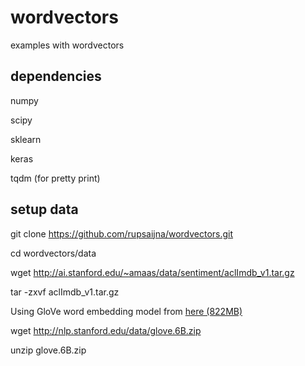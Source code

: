 # wordvectors
examples with wordvectors

## dependencies
numpy

scipy

sklearn

keras

tqdm (for pretty print)

## setup data
git clone https://github.com/rupsaijna/wordvectors.git

cd wordvectors/data

wget http://ai.stanford.edu/~amaas/data/sentiment/aclImdb_v1.tar.gz

tar -zxvf aclImdb_v1.tar.gz


Using GloVe word embedding model from [here (822MB)](http://nlp.stanford.edu/data/glove.6B.zip)

wget http://nlp.stanford.edu/data/glove.6B.zip

unzip glove.6B.zip

